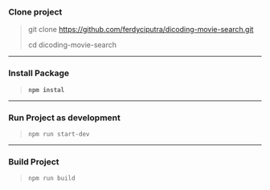 ### Clone project
> git clone https://github.com/ferdyciputra/dicoding-movie-search.git
>
> cd dicoding-movie-search
<hr>

### Install Package
> **`npm instal`**
<hr>

### Run Project as development
> `npm run start-dev`
<hr>

### Build Project
> `npm run build`